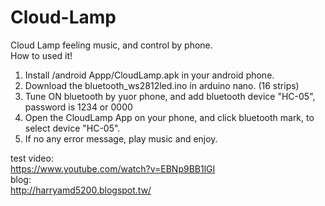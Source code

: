 # Cloud-Lamp
Cloud Lamp feeling music, and control by phone.                                                                                 
How to used it!                                                                                                                  
1. Install /android Appp/CloudLamp.apk in your android phone.                                                                   
2. Download the bluetooth_ws2812led.ino in arduino nano. (16 strips)                                                           
3. Tune ON bluetooth by yuor phone, and add bluetooth device "HC-05", password is 1234 or 0000                                 
4. Open the CloudLamp App on your phone, and click bluetooth mark, to select device "HC-05".                                   
5. If no any error message, play music and enjoy.                                                                                                           

test video:                                                                                                                     
https://www.youtube.com/watch?v=EBNp9BB1lGI                                                                                                       
blog:                                                                                                                           
http://harryamd5200.blogspot.tw/
